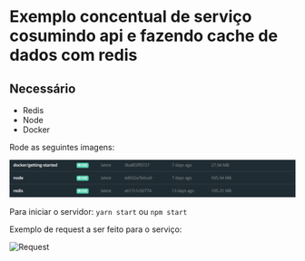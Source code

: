 # Exemplo concentual de serviço cosumindo api e fazendo cache de dados com redis

## Necessário

- Redis 
- Node 
- Docker

Rode as seguintes imagens:

![Imagens Docker](https://github.com/mbcordeiro/proposed-solution/blob/master/diagrams/image-docker.png)

Para iniciar o servidor:
```yarn start```
ou
```npm start ```

Exemplo de request a ser feito para o serviço:

![Request](https://github.com/mbcordeiro/proposed-solution/blob/master/fast-service-radis/request-example.png)


